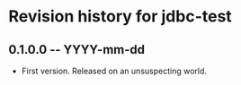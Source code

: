 # Revision history for jdbc-test

## 0.1.0.0  -- YYYY-mm-dd

* First version. Released on an unsuspecting world.
